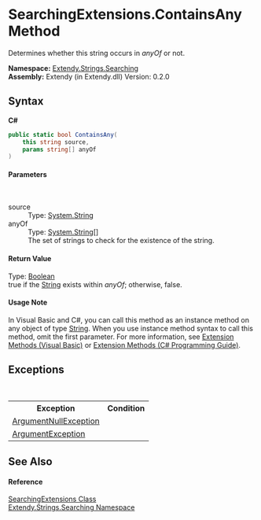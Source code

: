 # SearchingExtensions.ContainsAny Method 
 

Determines whether this string occurs in *anyOf* or not.

**Namespace:**&nbsp;<a href="N_Extendy_Strings_Searching">Extendy.Strings.Searching</a><br />**Assembly:**&nbsp;Extendy (in Extendy.dll) Version: 0.2.0

## Syntax

**C#**<br />
``` C#
public static bool ContainsAny(
	this string source,
	params string[] anyOf
)
```


#### Parameters
&nbsp;<dl><dt>source</dt><dd>Type: <a href="https://docs.microsoft.com/dotnet/api/system.string" target="_blank">System.String</a><br /></dd><dt>anyOf</dt><dd>Type: <a href="https://docs.microsoft.com/dotnet/api/system.string" target="_blank">System.String</a>[]<br />The set of strings to check for the existence of the string.</dd></dl>

#### Return Value
Type: <a href="https://docs.microsoft.com/dotnet/api/system.boolean" target="_blank">Boolean</a><br />true if the <a href="https://docs.microsoft.com/dotnet/api/system.string" target="_blank">String</a> exists within *anyOf*; otherwise, false.

#### Usage Note
In Visual Basic and C#, you can call this method as an instance method on any object of type <a href="https://docs.microsoft.com/dotnet/api/system.string" target="_blank">String</a>. When you use instance method syntax to call this method, omit the first parameter. For more information, see <a href="https://docs.microsoft.com/dotnet/visual-basic/programming-guide/language-features/procedures/extension-methods">Extension Methods (Visual Basic)</a> or <a href="https://docs.microsoft.com/dotnet/csharp/programming-guide/classes-and-structs/extension-methods">Extension Methods (C# Programming Guide)</a>.

## Exceptions
&nbsp;<table><tr><th>Exception</th><th>Condition</th></tr><tr><td><a href="https://docs.microsoft.com/dotnet/api/system.argumentnullexception" target="_blank">ArgumentNullException</a></td><td /></tr><tr><td><a href="https://docs.microsoft.com/dotnet/api/system.argumentexception" target="_blank">ArgumentException</a></td><td /></tr></table>

## See Also


#### Reference
<a href="T_Extendy_Strings_Searching_SearchingExtensions">SearchingExtensions Class</a><br /><a href="N_Extendy_Strings_Searching">Extendy.Strings.Searching Namespace</a><br />